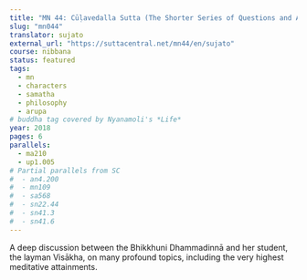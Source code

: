 ```yaml
---
title: "MN 44: Cūḷavedalla Sutta (The Shorter Series of Questions and Answers)"
slug: "mn044"
translator: sujato
external_url: "https://suttacentral.net/mn44/en/sujato"
course: nibbana
status: featured
tags:
  - mn
  - characters
  - samatha
  - philosophy
  - arupa
# buddha tag covered by Nyanamoli's *Life*
year: 2018
pages: 6
parallels:
  - ma210
  - up1.005
# Partial parallels from SC
#  - an4.200
#  - mn109
#  - sa568
#  - sn22.44
#  - sn41.3
#  - sn41.6
---
```


A deep discussion between the Bhikkhuni Dhammadinnā and her student, the layman Visākha, on many profound topics, including the very highest meditative attainments.
